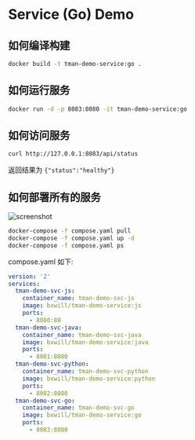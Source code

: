 # Service (Go) Demo

## 如何编译构建

```bash
docker build -t tman-demo-service:go .
```

## 如何运行服务

```bash
docker run -d -p 8083:8080 -it tman-demo-service:go
```

## 如何访问服务

```bash
curl http://127.0.0.1:8083/api/status
```

返回结果为 `{"status":"healthy"}`

## 如何部署所有的服务

![screenshot](screenshot.png)

```bash
docker-compose -f compose.yaml pull
docker-compose -f compose.yaml up -d 
docker-compose -f compose.yaml ps
```

compose.yaml 如下:
```yaml
version: '2'
services:
  tman-demo-svc-js:
    container_name: tman-demo-svc-js
    image: bxwill/tman-demo-service:js
    ports:
      - 8080:80
  tman-demo-svc-java:
    container_name: tman-demo-svc-java
    image: bxwill/tman-demo-service:java
    ports:
      - 8081:8080
  tman-demo-svc-python:
    container_name: tman-demo-svc-python
    image: bxwill/tman-demo-service:python
    ports:
      - 8082:8080
  tman-demo-svc-go:
    container_name: tman-demo-svc-go
    image: bxwill/tman-demo-service:go
    ports:
      - 8083:8080
```
